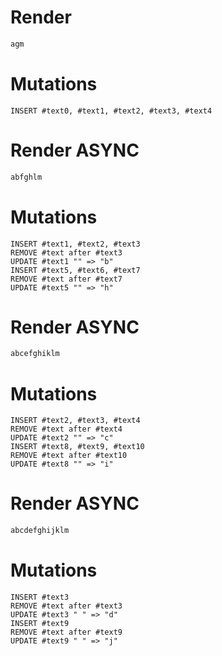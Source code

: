 # Render
```html
agm
```

# Mutations
```
INSERT #text0, #text1, #text2, #text3, #text4
```

# Render ASYNC
```html
abfghlm
```

# Mutations
```
INSERT #text1, #text2, #text3
REMOVE #text after #text3
UPDATE #text1 "" => "b"
INSERT #text5, #text6, #text7
REMOVE #text after #text7
UPDATE #text5 "" => "h"
```

# Render ASYNC
```html
abcefghiklm
```

# Mutations
```
INSERT #text2, #text3, #text4
REMOVE #text after #text4
UPDATE #text2 "" => "c"
INSERT #text8, #text9, #text10
REMOVE #text after #text10
UPDATE #text8 "" => "i"
```

# Render ASYNC
```html
abcdefghijklm
```

# Mutations
```
INSERT #text3
REMOVE #text after #text3
UPDATE #text3 " " => "d"
INSERT #text9
REMOVE #text after #text9
UPDATE #text9 " " => "j"
```